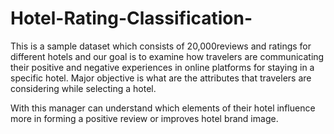 # Hotel-Rating-Classification-
This is a sample dataset which consists of 20,000reviews and ratings for different hotels and our goal is to examine how travelers are communicating their positive and negative experiences in online platforms for staying in a specific hotel. Major objective is what are the attributes that travelers are considering while selecting a hotel.

With this manager can understand which elements of their hotel influence more in forming a positive review or improves hotel brand image.
